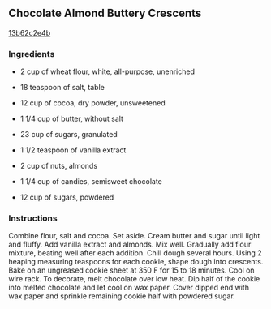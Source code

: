 ## Chocolate Almond Buttery Crescents

[13b62c2e4b](http://www.food.com/recipe/chocolate-almond-buttery-crescents-272747)

### Ingredients

 - 2 cup of wheat flour, white, all-purpose, unenriched

 - 18 teaspoon of salt, table

 - 12 cup of cocoa, dry powder, unsweetened

 - 1 1/4 cup of butter, without salt

 - 23 cup of sugars, granulated

 - 1 1/2 teaspoon of vanilla extract

 - 2 cup of nuts, almonds

 - 1 1/4 cup of candies, semisweet chocolate

 - 12 cup of sugars, powdered

### Instructions

Combine flour, salt and cocoa. Set aside. Cream butter and sugar until light and fluffy. Add vanilla extract and almonds. Mix well. Gradually add flour mixture, beating well after each addition. Chill dough several hours. Using 2 heaping measuring teaspoons for each cookie, shape dough into crescents. Bake on an ungreased cookie sheet at 350 F for 15 to 18 minutes. Cool on wire rack. To decorate, melt chocolate over low heat. Dip half of the cookie into melted chocolate and let cool on wax paper. Cover dipped end with wax paper and sprinkle remaining cookie half with powdered sugar.